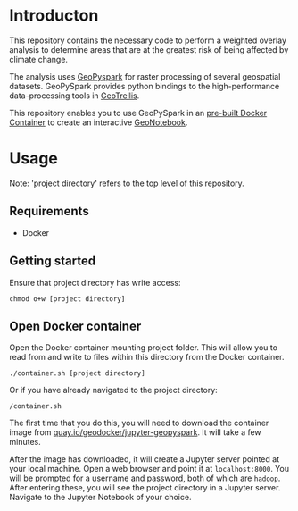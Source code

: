 # Introducton

This repository contains the necessary code to perform a weighted overlay analysis to determine areas that are at the greatest risk of being affected by climate change.

The analysis uses [GeoPyspark](https://github.com/locationtech-labs/geopyspark) for raster processing of several geospatial datasets. GeoPySpark provides python bindings to the high-performance data-processing tools in [GeoTrellis](https://geotrellis.io/).

This repository enables you to use GeoPySpark in an [pre-built Docker Container](https://github.com/geodocker/geodocker-jupyter-geopyspark) to create an interactive [GeoNotebook](https://github.com/OpenGeoscience/geonotebook).

# Usage

Note: 'project directory' refers to the top level of this repository.

## Requirements

* Docker

## Getting started

Ensure that project directory has write access:

`chmod o+w [project directory]`

## Open Docker container

Open the Docker container mounting project folder. This will allow you to read from and write to files within this directory from the Docker container.

`./container.sh [project directory]`

Or if you have already navigated to the project directory:

`/container.sh`

The first time that you do this, you will need to download the container image from [quay.io/geodocker/jupyter-geopyspark](https://quay.io/repository/geodocker/jupyter-geopyspark?tag=latest&tab=tags). It will take a few minutes.

After the image has downloaded, it will create a Jupyter server pointed at your local machine. Open a web browser and point it at `localhost:8000`. You will be prompted for a username and password, both of which are `hadoop`. After entering these, you will see the project directory in a Jupyter server. Navigate to the Jupyter Notebook of your choice.
